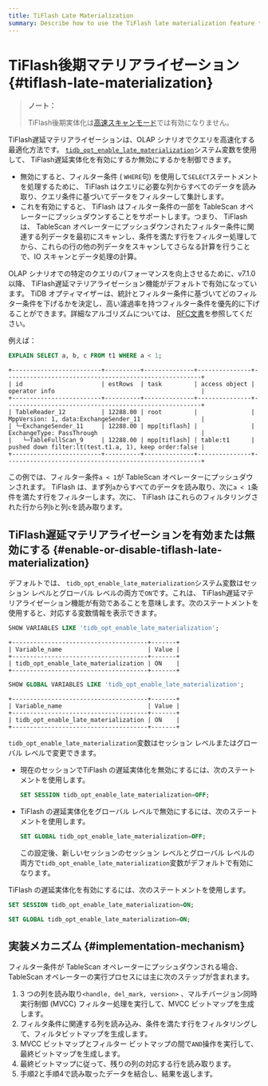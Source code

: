 ```yaml
---
title: TiFlash Late Materialization
summary: Describe how to use the TiFlash late materialization feature to accelerate queries in OLAP scenarios.
---
```


# TiFlash後期マテリアライゼーション {#tiflash-late-materialization}

> **ノート：**
>
> TiFlash後期実体化は[高速スキャンモード](/tiflash/use-fastscan.md)では有効になりません。

TiFlash遅延マテリアライゼーションは、OLAP シナリオでクエリを高速化する最適化方法です。 [`tidb_opt_enable_late_materialization`](/system-variables.md#tidb_opt_enable_late_materialization-new-in-v700)システム変数を使用して、 TiFlash遅延実体化を有効にするか無効にするかを制御できます。

-   無効にすると、フィルター条件 ( `WHERE`句) を使用して`SELECT`ステートメントを処理するために、 TiFlash はクエリに必要な列からすべてのデータを読み取り、クエリ条件に基づいてデータをフィルターして集計します。
-   これを有効にすると、 TiFlash はフィルター条件の一部を TableScan オペレーターにプッシュダウンすることをサポートします。つまり、 TiFlash は、 TableScan オペレーターにプッシュダウンされたフィルター条件に関連する列データを最初にスキャンし、条件を満たす行をフィルター処理してから、これらの行の他の列データをスキャンしてさらなる計算を行うことで、IO スキャンとデータ処理の計算。

OLAP シナリオでの特定のクエリのパフォーマンスを向上させるために、v7.1.0 以降、 TiFlash遅延マテリアライゼーション機能がデフォルトで有効になっています。 TiDB オプティマイザーは、統計とフィルター条件に基づいてどのフィルター条件を下げるかを決定し、高い濾過率を持つフィルター条件を優先的に下げることができます。詳細なアルゴリズムについては、 [RFC文書](https://github.com/pingcap/tidb/tree/master/docs/design/2022-12-06-support-late-materialization.md)を参照してください。

例えば：

```sql
EXPLAIN SELECT a, b, c FROM t1 WHERE a < 1;
```

```
+-------------------------+----------+--------------+---------------+-------------------------------------------------------+
| id                      | estRows  | task         | access object | operator info                                         |
+-------------------------+----------+--------------+---------------+-------------------------------------------------------+
| TableReader_12          | 12288.00 | root         |               | MppVersion: 1, data:ExchangeSender_11                 |
| └─ExchangeSender_11     | 12288.00 | mpp[tiflash] |               | ExchangeType: PassThrough                             |
|   └─TableFullScan_9     | 12288.00 | mpp[tiflash] | table:t1      | pushed down filter:lt(test.t1.a, 1), keep order:false |
+-------------------------+----------+--------------+---------------+-------------------------------------------------------+
```

この例では、フィルター条件`a < 1`が TableScan オペレーターにプッシュダウンされます。 TiFlash は、まず列`a`からすべてのデータを読み取り、次に`a < 1`条件を満たす行をフィルターします。次に、 TiFlash はこれらのフィルタリングされた行から列`b`と列`c`を読み取ります。

## TiFlash遅延マテリアライゼーションを有効または無効にする {#enable-or-disable-tiflash-late-materialization}

デフォルトでは、 `tidb_opt_enable_late_materialization`システム変数はセッション レベルとグローバル レベルの両方で`ON`です。これは、 TiFlash遅延マテリアライゼーション機能が有効であることを意味します。次のステートメントを使用すると、対応する変数情報を表示できます。

```sql
SHOW VARIABLES LIKE 'tidb_opt_enable_late_materialization';
```

```
+--------------------------------------+-------+
| Variable_name                        | Value |
+--------------------------------------+-------+
| tidb_opt_enable_late_materialization | ON    |
+--------------------------------------+-------+
```

```sql
SHOW GLOBAL VARIABLES LIKE 'tidb_opt_enable_late_materialization';
```

```
+--------------------------------------+-------+
| Variable_name                        | Value |
+--------------------------------------+-------+
| tidb_opt_enable_late_materialization | ON    |
+--------------------------------------+-------+
```

`tidb_opt_enable_late_materialization`変数はセッション レベルまたはグローバル レベルで変更できます。

-   現在のセッションでTiFlash の遅延実体化を無効にするには、次のステートメントを使用します。

    ```sql
    SET SESSION tidb_opt_enable_late_materialization=OFF;
    ```

-   TiFlash の遅延実体化をグローバル レベルで無効にするには、次のステートメントを使用します。

    ```sql
    SET GLOBAL tidb_opt_enable_late_materialization=OFF;
    ```

    この設定後、新しいセッションのセッション レベルとグローバル レベルの両方で`tidb_opt_enable_late_materialization`変数がデフォルトで有効になります。

TiFlash の遅延実体化を有効にするには、次のステートメントを使用します。

```sql
SET SESSION tidb_opt_enable_late_materialization=ON;
```

```sql
SET GLOBAL tidb_opt_enable_late_materialization=ON;
```

## 実装メカニズム {#implementation-mechanism}

フィルター条件が TableScan オペレーターにプッシュダウンされる場合、TableScan オペレーターの実行プロセスには主に次のステップが含まれます。

1.  3 つの列を読み取り`<handle, del_mark, version>` 、マルチバージョン同時実行制御 (MVCC) フィルター処理を実行して、MVCC ビットマップを生成します。
2.  フィルタ条件に関連する列を読み込み、条件を満たす行をフィルタリングして、フィルタビットマップを生成します。
3.  MVCC ビットマップとフィルター ビットマップの間で`AND`操作を実行して、最終ビットマップを生成します。
4.  最終ビットマップに従って、残りの列の対応する行を読み取ります。
5.  手順2と手順4で読み取ったデータを結合し、結果を返します。
